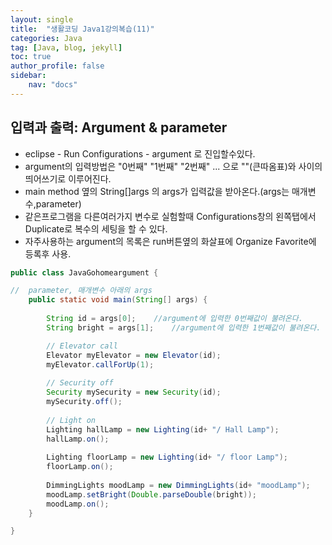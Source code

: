 ```yaml
---
layout: single
title:  "생활코딩 Java1강의복습(11)"
categories: Java
tag: [Java, blog, jekyll]
toc: true
author_profile: false
sidebar:
    nav: "docs"
---
```

## 입력과 출력: Argument & parameter

- eclipse - Run Configurations - argument 로 진입할수있다.
- argument의 입력방법은 "0번째" "1번째" "2번째" ... 으로 ""(큰따옴표)와 사이의 띄어쓰기로 이루어진다.
- main method 옆의 String[]args 의 args가 입력값을 받아온다.(args는 매개변수,parameter)
- 같은프로그램을 다른여러가지 변수로 실험할때 Configurations창의 왼쪽탭에서 Duplicate로 복수의 세팅을 할 수 있다.
- 자주사용하는 argument의 목록은 run버튼옆의 화살표에 Organize Favorite에 등록후 사용.


```java
public class JavaGohomeargument {

//	parameter, 매개변수 아래의 args 
	public static void main(String[] args) {
		
		String id = args[0];	//argument에 입력한 0번째값이 불려온다.
		String bright = args[1];	//argument에 입력한 1번째값이 불려온다. 	

		// Elevator call
		Elevator myElevator = new Elevator(id);
		myElevator.callForUp(1);
		
		// Security off
		Security mySecurity = new Security(id);
		mySecurity.off();
		
		// Light on
		Lighting hallLamp = new Lighting(id+ "/ Hall Lamp");
		hallLamp.on();
		
		Lighting floorLamp = new Lighting(id+ "/ floor Lamp");
		floorLamp.on();
		
		DimmingLights moodLamp = new DimmingLights(id+ "moodLamp");
		moodLamp.setBright(Double.parseDouble(bright));
		moodLamp.on();
	}

}
```